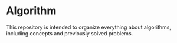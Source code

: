 # Algorithm
This repository is intended to organize everything about algorithms, including concepts and previously solved problems.
